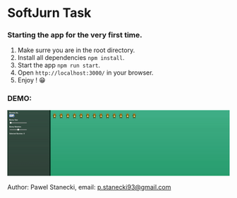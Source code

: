 # SoftJurn Task

### Starting the app for the very first time.

1. Make surre you are in the root directory.
2. Install all dependencies `npm install`.
3. Start the app `npm run start`.
4. Open `http://localhost:3000/` in your browser.
5. Enjoy ! 😁

### DEMO:

![demo video](./demo.gif)

Author: Pawel Stanecki,
email: p.stanecki93@gmail.com
